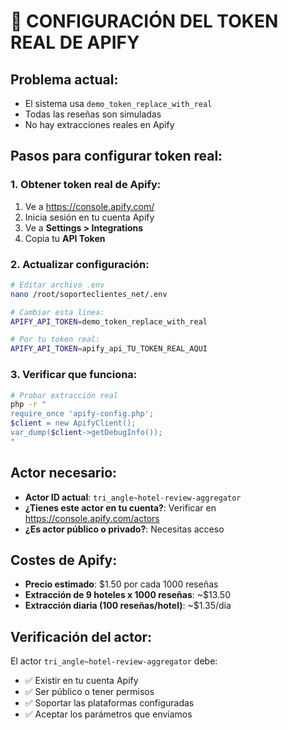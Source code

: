 # 🔑 CONFIGURACIÓN DEL TOKEN REAL DE APIFY

## Problema actual:
- El sistema usa `demo_token_replace_with_real` 
- Todas las reseñas son simuladas
- No hay extracciones reales en Apify

## Pasos para configurar token real:

### 1. Obtener token real de Apify:
1. Ve a https://console.apify.com/
2. Inicia sesión en tu cuenta Apify
3. Ve a **Settings > Integrations**
4. Copia tu **API Token**

### 2. Actualizar configuración:
```bash
# Editar archivo .env
nano /root/soporteclientes_net/.env

# Cambiar esta línea:
APIFY_API_TOKEN=demo_token_replace_with_real

# Por tu token real:
APIFY_API_TOKEN=apify_api_TU_TOKEN_REAL_AQUI
```

### 3. Verificar que funciona:
```bash
# Probar extracción real
php -r "
require_once 'apify-config.php';
$client = new ApifyClient();
var_dump($client->getDebugInfo());
"
```

## Actor necesario:
- **Actor ID actual**: `tri_angle~hotel-review-aggregator`
- **¿Tienes este actor en tu cuenta?**: Verificar en https://console.apify.com/actors
- **¿Es actor público o privado?**: Necesitas acceso

## Costes de Apify:
- **Precio estimado**: $1.50 por cada 1000 reseñas
- **Extracción de 9 hoteles x 1000 reseñas**: ~$13.50
- **Extracción diaria (100 reseñas/hotel)**: ~$1.35/día

## Verificación del actor:
El actor `tri_angle~hotel-review-aggregator` debe:
- ✅ Existir en tu cuenta Apify
- ✅ Ser público o tener permisos
- ✅ Soportar las plataformas configuradas
- ✅ Aceptar los parámetros que enviamos